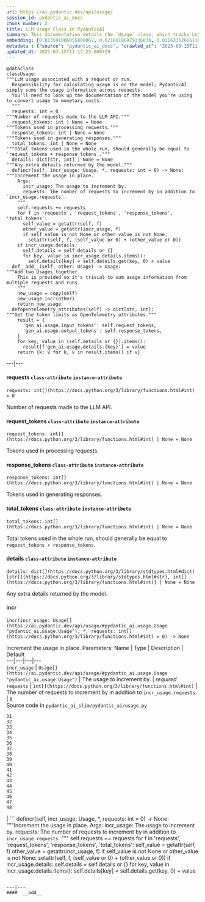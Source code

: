 ```yaml
---
url: https://ai.pydantic.dev/api/usage/
session_id: pydantic_ai_docs
chunk_number: 2
title: LLM Usage Class in PydanticAI
summary: This documentation details the `Usage` class, which tracks LLM usage metrics such as the number of requests, request and response tokens, and total tokens used. It also outlines a method to increment usage details based on additional input.
embedding: [0.013591906055808067, 0.02160186879336834, 0.02663312666118145, -0.05471806228160858, 0.044154923409223557, 0.006373552605509758, -0.029186302796006203, -0.0011686411453410983, 0.0071213580667972565, -0.012146358378231525, -0.0032603053841739893, -0.009061270393431187, -0.054968371987342834, -0.019962329417467117, 0.009549378417432308, -0.011989913880825043, -0.0007532807067036629, 0.03549414873123169, 0.018422914668917656, 0.06868543475866318, -0.010444240644574165, 0.05677061527967453, 0.061626654118299484, -0.022027399390935898, -0.0005100093549117446, -0.015031196177005768, -0.004083204083144665, 0.018698258325457573, -0.004173941910266876, -0.029586801305413246, 0.004965551197528839, -0.018598133698105812, -0.06282814592123032, 0.009549378417432308, -0.009192684665322304, -0.01166450884193182, 0.0019821529276669025, 0.02434277907013893, -0.0061607882380485535, 0.0031492295674979687, -0.03281581774353981, -0.07444259524345398, 0.0018648195546120405, 0.004148910753428936, -0.05371681600809097, 0.0263077225536108, 0.041651807725429535, -0.008028736338019371, 0.01381718646734953, 0.03424259275197983, 0.023579329252243042, -0.0173465758562088, -0.03319128602743149, -0.013679515570402145, -0.013829701580107212, -0.013804671354591846, -0.009305324405431747, 0.01677086018025875, 0.006367295049130917, -0.06217733770608902, 0.0313139483332634, -0.034618061035871506, 0.02793474681675434, -0.03914869576692581, -0.045431509613990784, 0.003739025676622987, 0.007678300607949495, 0.0665828213095665, -0.030537985265254974, -0.03857297822833061, 0.01929900422692299, 0.014280262403190136, -0.06032503396272659, 0.01839788444340229, -0.014280262403190136, 0.011933594010770321, -0.016645705327391624, 0.0718393549323082, 0.002787842648103833, 0.02903611585497856, 0.008704577572643757, 0.0014760547783225775, -0.017309030517935753, 0.014843462966382504, -3.881781594827771e-05, -0.04080075025558472, -0.03459302708506584, -0.020337797701358795, -0.002210562117397785, -0.08480548858642578, -0.027659403160214424, -0.03093848191201687, -0.034467872232198715, 0.010463014245033264, 0.049361396580934525, -0.0019195751519873738, -0.006608219817280769, 0.03379203379154205, 0.013541843742132187, 0.024104982614517212, 0.021777087822556496, -0.03241531923413277, -0.010957378894090652, -0.03151419758796692, 0.0030303318053483963, 0.02261563017964363, 0.013391656801104546, 0.013504297472536564, 0.011032472364604473, -0.01710878126323223, -0.0468582846224308, 0.031063638627529144, 0.0034887143410742283, -0.024079952389001846, -0.015319054946303368, -0.020012391731142998, -0.04971183463931084, 0.015932317823171616, -0.028710711747407913, -0.04740896821022034, -0.059473976492881775, -0.03862304240465164, 0.044480327516794205, -0.01436787098646164, 0.011902304366230965, -0.035519178956747055, 0.02327895537018776, -0.03549414873123169, -0.0164830032736063, -0.010882286354899406, 0.06678307056427002, -0.012083780020475388, 0.02931145951151848, -0.03056301549077034, -0.011626962572336197, -0.045631758868694305, -0.012903549708425999, 0.04655791074037552, -0.047984685748815536, 0.0019133173627778888, 0.044380202889442444, -0.020688233897089958, 0.0015707036945968866, 0.015243961475789547, -0.04645778611302376, 0.01449302677065134, 0.002268446609377861, -0.014217684976756573, 0.010794676840305328, -0.03647036477923393, -0.025932256132364273, 0.024492966011166573, -0.03136401250958443, -0.044680576771497726, 0.008341625332832336, -0.02012503333389759, -0.006927366368472576, 0.054868247359991074, 0.02299109660089016, -0.012327834032475948, -0.03601980209350586, 0.019461708143353462, 0.009611955843865871, -0.0370711125433445, 0.0066582816652953625, 0.016069987788796425, -0.05662042647600174, -0.02155180647969246, -0.0641297698020935, -0.037296392023563385, -0.028860898688435555, -0.027183812111616135, 0.0067020864225924015, -0.04483076184988022, -0.013854732736945152, -0.06257783621549606, -0.053066007792949677, -0.004461799748241901, 0.006858530919998884, -0.04375442489981651, -0.015682006254792213, 0.00044899596832692623, -0.07018730044364929, -0.011820953339338303, -0.027133749797940254, -0.02380460873246193, 0.0001490134745836258, 0.04755915701389313, 0.013979888521134853, 0.07904832065105438, 0.022778332233428955, 0.035143714398145676, 0.060775596648454666, 0.05018742382526398, -0.02040037512779236, 0.02883586660027504, 0.03311619162559509, -0.005228378344327211, -0.0038266347255557775, 0.001237476710230112, 0.02231525629758835, 0.007496824953705072, 0.04488082602620125, -0.03196476027369499, 0.03536899387836456, -0.046833254396915436, -0.04550660401582718, -0.009349129162728786, 0.00048497822717763484, -0.02385467104613781, -0.01154561061412096, -0.05226501077413559, 0.000677405099850148, 0.00368896359577775, -0.048885807394981384, 0.020563077181577682, -0.005334760528057814, -0.026082443073391914, -0.005084449425339699, 0.015268992632627487, -0.0036451590713113546, 0.023929765447974205, 0.032790787518024445, -0.03794720023870468, -0.009999938309192657, 0.0014604103052988648, -0.002715878188610077, -0.01523144543170929, -0.01111382432281971, 0.018948569893836975, -0.025268930941820145, -0.005522494204342365, -0.01188353169709444, -0.03281581774353981, 0.019386613741517067, -0.0013360368320718408, 0.04215243086218834, -0.014931071549654007, 0.02214003913104534, -0.013091283850371838, 0.009080043993890285, -0.004959293641149998, -0.00586980115622282, 0.05406725034117699, -0.02573200687766075, 0.01036914810538292, -0.008954888209700584, 0.005632005166262388, 0.01015638280659914, 0.04853536933660507, 0.02212752401828766, -0.03752167150378227, 0.023391595110297203, 0.004527506418526173, -0.022240163758397102, -0.03869813308119774, -0.012490536086261272, 0.04420498386025429, -0.04603225737810135, 0.05311606824398041, 0.05907347798347473, -0.021689478307962418, -0.05667049065232277, 0.046057287603616714, 0.014743338339030743, -0.0024421000853180885, 0.003009994048625231, 0.05371681600809097, 0.03008742444217205, -0.011964882723987103, 0.006276557222008705, -0.005409853998571634, 0.016257721930742264, 0.00792861171066761, 0.0037859592121094465, -0.04525629058480263, 0.015006165020167828, 0.01777210645377636, 0.023028643801808357, -0.025782069191336632, 0.012065007351338863, -0.01030031219124794, 0.04623250663280487, 0.04302852228283882, 0.019762080162763596, 0.03717123717069626, 0.009893556125462055, 0.014305293560028076, 0.008354141376912594, -0.02126394957304001, -0.04470560699701309, 0.003817248158156872, 0.02898605354130268, -0.024180077016353607, 0.0050656758248806, 0.017446700483560562, 0.012352865189313889, -0.03744657710194588, 0.0066582816652953625, 0.02361687645316124, 0.03266563266515732, 0.0006762317498214543, -0.024730760604143143, -0.016833437606692314, -0.00718393549323082, 0.029336489737033844, -0.007227740250527859, -0.007565660402178764, 0.005378565285354853, -0.0050030979327857494, 0.022165069356560707, 0.014255231246352196, -0.003282207529991865, 0.008060025051236153, 0.0011029343586415052, 0.008729608729481697, 0.04067559540271759, 0.01690853200852871, 0.003995595034211874, 0.02903611585497856, 0.06397958099842072, 0.005012484733015299, 0.015932317823171616, -0.023454172536730766, 0.03917372599244118, 0.003570065600797534, -0.015093774534761906, -0.010963637381792068, -0.02961183339357376, -0.01595734804868698, 0.010187671519815922, 0.01104498840868473, -0.0245805736631155, 0.030012330040335655, -0.00891108438372612, 0.021001122891902924, 0.019574347883462906, 0.03324134647846222, 0.005994956940412521, 0.06458032876253128, -0.031163763254880905, -0.016082504764199257, -0.046683065593242645, -0.0654313862323761, -0.03103860653936863, 0.008992435410618782, 0.03874819725751877, 0.023216377943754196, -0.014192653819918633, 0.04810984060168266, -0.003105425275862217, 0.02548169530928135, 0.015031196177005768, 0.0289359912276268, -0.018860960379242897, -0.013203923590481281, 0.03439277783036232, -0.032790787518024445, 0.0018241439247503877, 0.025757037103176117, -0.09461768716573715, 0.020062454044818878, -0.017421670258045197, -0.02710871957242489, -0.024417871609330177, 0.010688294656574726, 0.014693276025354862, -0.0066207353956997395, -0.05421743914484978, -0.0013516813050955534, 0.012296545319259167, 0.033316440880298615, 0.039073601365089417, -0.01653306372463703, -0.03862304240465164, 0.017071234062314034, 0.00023368910478893667, 0.019173849374055862, -0.008879794739186764, -0.011933594010770321, 0.03314122185111046, 0.020725779235363007, 0.007096326909959316, -0.0036013545468449593, 0.02966189570724964, 0.0025469178799539804, 0.007033749017864466, 0.0013055300805717707, -0.0263077225536108, -0.012227709405124187, 0.04135143384337425, -0.012916065752506256, -0.007177677936851978, 0.013241470791399479, -0.00016553793102502823, 0.0007149517768993974, 0.04057547077536583, 0.051514074206352234, 0.045005980879068375, -0.01748424768447876, -0.03927385061979294, 0.020675716921687126, -0.00011801788787124678, -0.02376706339418888, -0.008185180835425854, -0.012509309686720371, 0.03391718864440918, 0.04085081070661545, 0.01381718646734953, 0.06242765113711357, 0.03531892970204353, -0.017321545630693436, 0.016232691705226898, -0.00722148222848773, -0.0014533703215420246, -0.029787050560116768, 0.014004919677972794, 0.03098854422569275, 0.048560403287410736, 0.04665803536772728, -0.03464309126138687, -0.02165193110704422, -0.0014510236214846373, -0.058322545140981674, -0.02088848128914833, 0.004195843823254108, 0.004956164862960577, -0.026958532631397247, -0.0019774597603827715, -0.0289359912276268, -0.013141346164047718, -0.016357846558094025, 0.02011251635849476, -0.016645705327391624, 0.003210243070498109, -0.004630759824067354, -0.007133873645216227, 0.0318896658718586, 0.0446305125951767, -0.02610747329890728, 0.018047448247671127, -0.0353439636528492, 0.03559427335858345, 0.03176451101899147, -0.07914844900369644, -0.013541843742132187, -0.008979919366538525, -0.016745829954743385, 0.06372927129268646, 0.01782216876745224, -0.009205199778079987, 0.05982441082596779, -0.0022168199066072702, 0.04480573162436485, -0.05531880632042885, -0.040550436824560165, 0.04205230623483658, -0.008110087364912033, 0.014054981991648674, -0.037196267396211624, 0.025356540456414223, -0.0020588107872754335, -0.0020353442523628473, -0.016733312979340553, -0.028485432267189026, 0.010644489899277687, -0.024605605751276016, 0.00107164541259408, -0.0022543666418641806, 0.009036240167915821, 0.045681823045015335, -0.004380448721349239, 0.03391718864440918, 0.01576961576938629, -0.01785971410572529, -0.032165009528398514, -0.019286489114165306, 0.012571887113153934, -0.019962329417467117, 0.0026720736641436815, 0.02050049975514412, -0.001507343607954681, 0.0012069700751453638, 0.009730854071676731, -0.05073811113834381, -0.011489290744066238, 0.0034949721302837133, -0.035143714398145676, -0.03324134647846222, -0.024104982614517212, -0.013191408477723598, 0.012797167524695396, 0.053917065262794495, -0.012891034595668316, 0.03259053826332092, 0.0005424716509878635, -0.00047285377513617277, -0.014004919677972794, 0.00037194701144471765, -0.06613225489854813, -0.029386552050709724, -0.017596887424588203, 0.002634526928886771, 0.044154923409223557, 0.01931152120232582, -0.024680698290467262, 0.019699502736330032, -0.017133811488747597, -0.012697042897343636, 0.025506727397441864, -0.07844758033752441, -0.01161444652825594, 0.024079952389001846, 0.046833254396915436, -0.004245906136929989, 0.032740723341703415, 0.0029020472429692745, 0.02078835666179657, 0.00449308892711997, -0.0006969606620259583, 0.030437860637903214, -0.031113700941205025, 0.0012773701455444098, -0.0219898521900177, -0.0020275218412280083, -0.01719638891518116, -0.035994771867990494, 0.021489229053258896, 0.011658251285552979, -0.013979888521134853, -0.029686925932765007, -0.0008080363040789962, -0.010018711909651756, 0.0021839665714651346, -0.02816002629697323, 0.017521794885396957, -0.017947323620319366, -0.010075031779706478, -0.02826015092432499, -0.002969318302348256, 0.028710711747407913, 0.0514640137553215, -0.0004364804190117866, -0.0023529266472905874, -0.003723381320014596, 0.0026360913179814816, 0.051614198833703995, -0.041276343166828156, -0.014555605128407478, -0.024130014702677727, 0.022052429616451263, -0.03466812148690224, 0.02715878188610077, -0.0514640137553215, 0.0016411037649959326, 0.03136401250958443, 0.0031899053137749434, -0.03294097259640694, 0.0306631401181221, -0.03416749835014343, 0.029336489737033844, -0.035243839025497437, 0.02491849474608898, 0.018998632207512856, -0.051564138382673264, 0.020425405353307724, 0.02175205573439598, 0.01958686299622059, -0.003970563877373934, 0.028685681521892548, 0.041551683098077774, -0.0008917342056520283, 0.004552537575364113, -0.032890912145376205, -0.010913575068116188, -0.04375442489981651, 0.016633188351988792, 0.012521824799478054, -0.005118866916745901, -0.012991159223020077, -0.03484334051609039, -0.021777087822556496, 0.0034605544060468674, -0.027859652414917946, -0.04943649098277092, 0.0038673102390021086, -0.03431768715381622, 0.061826903373003006, 0.03559427335858345, 0.005951152183115482, -0.017509279772639275, 0.015431694686412811, 0.021426651626825333, 0.0004302226298023015, -0.026958532631397247, 0.0544176883995533, -0.003917372785508633, -0.006135757081210613, 0.0058259968645870686, 0.009417964145541191, 0.015969863161444664, -0.01166450884193182, -0.027008594945073128, 0.0130287054926157, -0.028910961002111435, 0.029862143099308014, 0.00941170658916235, 0.0044086086563766, -0.01824769750237465, 0.026482941582798958, -0.01394234225153923, -0.04665803536772728, 0.0008119474514387548, -0.01988723687827587, -0.04996214434504509, 0.017922293394804, -0.02300361357629299, 0.021877212449908257, 0.009161395020782948, -0.04755915701389313, 0.018047448247671127, -0.008498070761561394, -0.0020056196954101324, -0.014943587593734264, 0.042177461087703705, 0.010588170029222965, -0.04881071299314499, -0.026382816955447197, 0.025469180196523666, 0.011633220128715038, -0.022502990439534187, 0.023303987458348274, 0.033266376703977585, -0.00651435274630785, -0.013692030683159828, 0.012039976194500923, 0.013629453256726265, 0.009380417875945568, 0.011082534678280354, 0.0051689292304217815, 0.014580636285245419, 0.050813205540180206, 0.04828505963087082, 0.0027768914587795734, 0.0033291408326476812, 0.007252771407365799, -0.010437983088195324, 0.03479327633976936, 0.029136240482330322, -0.01111382432281971, -0.01916133426129818, -0.020588109269738197, 0.04733387753367424, -0.007922354154288769, 0.037196267396211624, 0.006289072800427675, -0.015581881627440453, 0.0014987392351031303, -0.0075093405321240425, 0.017747074365615845, -0.0341925285756588, -0.0027643758803606033, -0.007784682791680098, -0.00655189948156476, 0.03071320243179798, 0.030262641608715057, 0.014555605128407478, 0.01235912274569273, 0.030838359147310257, 0.02347920462489128, -0.03812241926789284, 0.06963662058115005, 0.03717123717069626, 0.03521880507469177, -0.020613139495253563, 0.030012330040335655, 0.0031132474541664124, -0.02851046249270439, -0.02903611585497856, 0.05406725034117699, 0.02040037512779236, -0.01087602786719799, -0.02931145951151848, -0.026457909494638443, 0.014242716133594513, -0.044154923409223557, -0.00960569828748703, -0.007628238294273615, 0.029787050560116768, 0.031213825568556786, -0.011432970874011517, -0.006852273363620043, 0.008210211992263794, -0.044380202889442444, 0.012377896346151829, -0.004877942614257336, 0.028009839355945587, -0.018523039296269417, 0.0017334060976281762, -0.033216316252946854, 0.0053629204630851746, -0.010619458742439747, -0.015081258490681648, -0.01091983262449503, -0.017947323620319366, 0.02615753561258316, -0.023078706115484238, 0.018260212615132332, 0.0022997355554252863, -0.008404203690588474, 0.001502650324255228, 0.013391656801104546, 0.007615722715854645, 0.04753412678837776, -0.04738393798470497, -0.013441719114780426, 0.00259385141544044, -0.0009152008569799364, -0.01111382432281971, -0.010012454353272915, 0.0031492295674979687, 0.008060025051236153, -0.016232691705226898, 0.007453020196408033, -0.010262764990329742, 0.027909714728593826, 0.016983624547719955, 0.04365430027246475, -3.231558730476536e-05, -0.006570673082023859, -0.0228909719735384, 0.036820799112319946, 0.020613139495253563, -0.02337907999753952, -0.015181383118033409, -0.010556881316006184, -0.041751932352781296, 0.024805855005979538, -0.029862143099308014, 0.020225156098604202, -0.015694521367549896, -0.04297845810651779, -0.003842279314994812, 0.008942373096942902, -0.002609495772048831, 0.006889820098876953, 0.00740295834839344, 0.014718307182192802, -0.058172356337308884, 0.0509633906185627, -0.043804485350847244, 0.008304079063236713, 0.0176344346255064, 0.0033385276328772306, 0.023291470482945442, 0.01163947768509388, 0.017309030517935753, -0.0008056896622292697, -0.047358907759189606, 0.005522494204342365, -0.024455418810248375, -0.0075093405321240425, 0.004189586266875267, 0.010569396428763866, 0.001106845447793603, -0.010882286354899406, -0.01849800907075405, -0.027033625170588493, -0.01566949114203453, 0.02017509564757347, -0.05877310410141945, 0.03146413713693619, 0.018272727727890015, -0.004574439954012632, 0.014242716133594513, -0.006777179893106222, -0.006257783621549606, -0.04638269171118736, 0.008779670111835003, -0.01441793330013752, -0.006198334973305464, 0.00039150260272435844, -0.005231507122516632, -0.057271238416433334, 0.012809683568775654, -0.019812142476439476, 0.0035262610763311386, -0.035143714398145676, 0.008510585874319077, -0.010100062936544418, -0.038297634571790695, -0.022252678871154785, 0.006054405588656664, -0.01983717456459999, -0.003152358578518033, 0.02041289024055004, 0.024355294182896614, -0.08851009607315063, -0.003110118443146348, 0.0544176883995533, 0.013354110531508923, 0.030863389372825623, 0.017371607944369316, 0.016971109434962273, -0.012640723027288914, -0.025268930941820145, -0.03103860653936863, 0.01863567903637886, -0.02961183339357376, 0.0026235757395625114, -0.033266376703977585, -9.76800947682932e-05, -0.004918618127703667, -0.0028832738753408194, 0.013454235158860683, 0.04795965552330017, -0.017409155145287514, -0.021902242675423622, 0.01530653890222311, -0.012340349145233631, 0.002133904257789254, -0.011683282442390919, 0.018072480335831642, -0.0005014049238525331, 0.012321576476097107, 0.013491781428456306, -0.019674472510814667, 0.009624470956623554, 0.0015933881513774395, 0.014267747290432453, 0.013854732736945152, -0.017208905890583992, 0.04277820885181427, 0.011877273209393024, 0.01245298981666565, 0.0038798258174210787, -0.010813450440764427, 0.04891083762049675, -0.029912205412983894, 0.03769689053297043, 0.04753412678837776, 0.01839788444340229, 0.007146389223635197, -0.026908470317721367, -0.011608188971877098, -0.001608250429853797, 0.003970563877373934, 0.01480591669678688, -0.011232721619307995, -0.004186457488685846, -0.0059636677615344524, 0.013454235158860683, 0.059524040669202805, -0.028059901669621468, -0.002144855447113514, -0.0003162136417813599, 0.02376706339418888, 0.05036264285445213, -0.00968079175800085, -0.013529328629374504, -0.010012454353272915, -0.005725872237235308, -0.022678207606077194, 0.026407847180962563, -0.03123885579407215, 0.0019774597603827715, 0.013516812585294247, 0.037571731954813004, 0.006833499763160944, -0.01800990104675293, -0.0193615835160017, -0.0002667380322236568, 0.002762811491265893, 0.02821008861064911, 0.022678207606077194, -0.01008128933608532, 0.017133811488747597, 0.06728368997573853, 0.005287827458232641, 0.0007544540567323565, 0.027534248307347298, 0.006057534832507372, 0.0217019934207201, -0.022252678871154785, -0.025706974789500237, -0.026032380759716034, 0.029762020334601402, 0.015268992632627487, 0.006016858853399754, 0.03481831029057503, -0.008704577572643757, -0.027058657258749008, -0.006239010486751795, -0.021238917484879494, 0.006733375135809183, 0.0019023662898689508, -0.00871709268540144, -0.01473082322627306, 0.008247759193181992, -0.004724626895040274, 0.012840972281992435, -0.011007441207766533, 0.04598219320178032, 0.010707068257033825, -0.015744583681225777, -0.007609465159475803, 0.03549414873123169, -0.01173960231244564, -0.0033792031463235617, -0.028660649433732033, 0.08029988408088684, -0.013491781428456306, 0.020613139495253563, -0.016896016895771027, 0.00037898702430538833, -0.023366564884781837, 0.0085481321439147, -0.019148817285895348, 0.03093848191201687, -0.029211334884166718, -0.006345392670482397, -0.014981133863329887, 0.01772204414010048, 0.0023544910363852978, -0.005522494204342365, 0.023679453879594803, -0.0382225438952446, 0.0051595428958535194, 0.050988420844078064, -0.009937360882759094, 0.009906071238219738, -0.0596742257475853, -0.006329748313874006, 0.03113873116672039, -0.03113873116672039, 0.002715878188610077, -0.01533157005906105, -0.01743418537080288, -0.000724338460713625, 0.03779701516032219, -0.0029427227564156055, -0.04130137339234352, 0.03459302708506584, 0.011245237663388252, -0.007290318142622709, -0.01023147627711296, -0.012584403157234192, -0.021326526999473572, 0.0023560556583106518, 0.015156351961195469, 0.007071295753121376, -0.03141407296061516, 0.02941158413887024, 0.012759621255099773, -0.0393739752471447, 0.022202616557478905, 0.003069442929700017, -0.034993525594472885, 0.03579452261328697, 0.027384061366319656, 0.028485432267189026, -0.0009816897800192237, -0.007966158911585808, -0.020613139495253563, -0.004721497651189566, 0.020900998264551163, -0.016983624547719955, 0.006426743697375059, -0.02448044903576374, 0.010212702676653862, 0.030888419598340988, 0.008923599496483803, 0.021576838567852974, 0.012866003438830376, 0.03186463564634323, 0.04022503271698952, -0.0006465073092840612, -0.015932317823171616, 0.017421670258045197, 0.018948569893836975, 0.01624520681798458, 0.041801996529102325, -0.005572556518018246, 0.01958686299622059, 0.030062392354011536, 0.0014064369024708867, 0.02495604194700718, 0.02600734867155552, 0.004033141769468784, 0.014267747290432453, 0.01743418537080288, -0.038297634571790695, 0.011151370592415333, 0.009943618439137936, 0.0058228676207363605, -0.018235182389616966, 0.03439277783036232, 0.013016190379858017, 0.034467872232198715, -0.01478088553994894, -0.016745829954743385, 0.011845984496176243, 0.04355417564511299, -0.027509218081831932, -0.0027612471021711826, -0.0034261366818100214, 0.022027399390935898, -0.029711958020925522, -0.0006410317146219313, -0.033316440880298615, 0.01653306372463703, -0.04911108687520027, -0.008460523560643196, -0.028660649433732033, 0.016257721930742264, 0.001332125742919743, -0.02600734867155552, -0.043429020792245865, 0.01310379896312952, 0.006035632453858852, -0.0036451590713113546, 0.003247789805755019, 0.015519303269684315, 0.004824751056730747, 0.020588109269738197, 0.05111357569694519, 0.01243421621620655, -0.008485554717481136, 0.024017373099923134, -0.04645778611302376, -0.029211334884166718, 0.015682006254792213, -0.002025957452133298, -0.006470548454672098, -0.010050000622868538, -0.011533095501363277, 0.013391656801104546, -0.002213690895587206, 0.016983624547719955, -0.01576961576938629, 0.003948661498725414, 7.70489641581662e-05, 0.00028668472077697515, 0.03003736212849617, 0.04255292937159538, 0.02821008861064911, -0.015093774534761906, 0.021051185205578804, 0.0008275919244624674, 0.003964305855333805, -0.03098854422569275, 0.06463038921356201, 0.006120112258940935, 0.005369178485125303, 0.011195175349712372, 0.00047989378799684346, 0.009180168621242046, 0.023341532796621323, 0.04277820885181427, -0.005960538983345032, 0.037196267396211624, -0.05346650257706642, -0.04440523311495781, -0.0023779578041285276, -0.017997385933995247, 0.024931009858846664, 0.022553052753210068, -0.026482941582798958, 0.007309091277420521, -0.011564384214580059, 0.010888543911278248, -0.013929826207458973, 0.006245268043130636, 0.008541874587535858, -0.030863389372825623, -0.02740909345448017, -0.004602599889039993, -0.007959901355206966, -0.011708313599228859, -0.012703301385045052, -0.026407847180962563, 0.013679515570402145, 0.0007337251445278525, 0.016983624547719955, -0.026883438229560852, 0.013141346164047718, -0.018135057762265205, 0.0029536739457398653, 0.039449069648981094, 0.008629484102129936, 0.02055056206882, 0.016032442450523376, -0.002999042859300971, 0.014155106619000435, -0.009230230934917927, -0.0014173879753798246, -0.010663263499736786, 0.024355294182896614, -0.0003166047390550375, -0.02117634005844593, -0.013704546727240086, 0.017697012051939964, 0.042853303253650665, -0.012340349145233631, 0.010913575068116188, 0.01604495756328106, -0.007909839041531086, -0.020538046956062317, 0.015882255509495735, 0.00864825677126646, -0.00936790183186531, 0.025406602770090103, 0.037671856582164764, -0.030813327059149742, -0.022878456860780716, -0.016996141523122787, 0.00785351824015379, 0.018272727727890015, 0.01604495756328106, 0.018523039296269417, 0.011220206506550312, 0.028134996071457863, -0.004715240094810724, -0.012941096909344196, -0.010450499132275581, -0.016508033499121666, -0.004080074839293957, 0.04020000249147415, -0.0005721960915252566, -0.025168806314468384, -7.401785114780068e-05, -0.038247574120759964, 0.0336168147623539, -0.057221174240112305, -0.012797167524695396, -0.01929900422692299, -0.007672043051570654, 0.028385307639837265, -0.021576838567852974, 0.004774689208716154, -0.0017756461165845394, -0.019173849374055862, 0.002173015382140875, -0.026407847180962563, -0.007728362921625376, -0.002320073312148452, 0.018986115232110023, 0.0897616520524025, 0.013754609040915966, 0.0016989882569760084, 0.019674472510814667, 0.02237783372402191, 0.007058780174702406, 0.02012503333389759, 0.010193930007517338, -0.013304048217833042, -0.022865941748023033, 0.0022230776958167553, 0.046582940965890884, 0.033166252076625824, 0.007672043051570654, 0.0006977429147809744, 0.015131320804357529, 0.025757037103176117, 0.009061270393431187, 0.005635134410113096, 0.016883499920368195, 0.02424265444278717, -0.004981196019798517, -0.016370361670851707, -0.01657061092555523, 0.015444209799170494, -0.0046683065593242645, 0.01599489524960518, -0.003376074368134141, 0.05687073990702629, 0.007815971970558167, 0.012571887113153934, -0.017309030517935753, 0.061676718294620514, 0.020900998264551163, -0.041601747274398804, -0.0190737247467041, 0.0012695478508248925, 0.002867629285901785, 0.004317870829254389, 0.038823291659355164, 0.004183328244835138, 0.012052491307258606, -0.002668944653123617, -0.018961085006594658, -0.028660649433732033, 0.004812235478311777, 0.03346662595868111, -0.015481757000088692, 0.005960538983345032, -0.0018882862059399486, 0.011871015653014183, 0.002822260372340679, 0.013604422099888325, -0.006307845935225487, -0.010669521056115627, 0.01389227993786335, -0.0030835228972136974, 0.05018742382526398, -0.02898605354130268, 0.011795922182500362, -0.06633250415325165, 0.03376699984073639, 0.004621373489499092, 0.020250188186764717, 0.002381086815148592, -0.010475530289113522, -0.011426713317632675, -0.028585556894540787, -0.015456725843250751, 0.03381706401705742, -0.012966128066182137, 0.01633281633257866, 0.0019414774142205715, 0.031013576313853264, -0.01715884357690811, 0.015869740396738052, -0.012584403157234192, -0.024130014702677727, 0.046582940965890884, -0.01724645122885704, 0.004205230623483658, -0.012233966961503029, -0.020100001245737076, 0.01997484639286995, -0.05011233314871788, -0.053917065262794495, 0.009474284946918488, 0.026382816955447197, -0.04465554654598236, 0.013404172845184803, 0.009004950523376465, -0.0010646054288372397, 0.017546825110912323, -0.013466750271618366, 0.005290956236422062, -0.008422977291047573, 0.0065894462168216705, 0.017659464851021767, -0.009780916385352612, -0.006758406292647123, 0.03857297822833061, -0.0032915943302214146, -0.0006292983889579773, 0.07439253479242325, -0.015093774534761906, 0.004342901986092329, 0.011257752776145935, 0.0055068498477339745, -0.023103738203644753, -0.004524377640336752, 0.012953612022101879, -0.01829775981605053, 0.015644459053874016, 0.0020290864631533623, 0.008979919366538525, 0.006858530919998884, -0.00800370518118143, 0.03784707561135292, 0.001921139657497406, -0.03789713978767395, 0.014956102706491947, -0.010519334115087986, 0.009217715822160244, 0.01604495756328106, -0.009881040081381798, 0.01585722342133522, 0.015844708308577538, -0.02841033786535263, -0.01255311444401741, -0.002381086815148592, -0.004026883747428656, -0.003376074368134141, 0.0043616751208901405, -0.014405418187379837, -0.003469940973445773, 0.01032534334808588, 0.0007618851959705353, -0.015118805691599846, -0.019374098628759384, 0.01877335086464882, -0.022014882415533066, 0.024104982614517212, -0.010481787845492363, 0.006345392670482397, -0.00795364286750555, 0.013491781428456306, 0.007133873645216227, -0.0072715445421636105, -0.005478689447045326, 0.018472976982593536, 0.0034730699844658375, -0.029086178168654442, -0.020300250500440598, 0.02673325128853321, 0.007146389223635197, -0.04310361295938492, 0.017847198992967606, -0.0015628815162926912, 0.01099492609500885, 0.011439228430390358, 0.004815364722162485, -0.0053942096419632435, -0.008848506025969982, 0.00948680005967617, 0.04197721183300018, 0.026758283376693726, -0.010162640362977982, -0.018698258325457573, -0.0002419024531263858, -0.036144960671663284, 0.013166377320885658, -0.035143714398145676, 0.014405418187379837, -0.003222758648917079, -0.004133265931159258, -0.007815971970558167, 0.0012124455533921719, 0.005572556518018246, -0.023829640820622444, -0.02993723750114441, -0.0555691197514534, -0.01944919116795063, -0.004561924375593662, 0.024730760604143143, -0.0033166254870593548, -0.027809590101242065, 0.005535009782761335, -0.014317809604108334, -0.007872291840612888, -0.0070775533095002174, 0.015481757000088692, -0.01816008798778057, 0.0017099394463002682, -0.030212579295039177, 0.03702104836702347, 0.001507343607954681, 0.006795953027904034, 0.018911022692918777, 0.003898599185049534, 0.0003072180843446404, -0.008654515258967876, 0.020375343039631844, -0.05221494659781456, -0.00968079175800085, 0.011814695782959461, 0.04105105996131897, 0.014405418187379837, 0.007453020196408033, 0.01958686299622059, -0.00724651338532567, -0.01245298981666565, 0.01934906654059887, 0.008329110220074654, -0.012340349145233631, 0.02931145951151848, 0.019086239859461784, -0.0020588107872754335, 0.025807099416851997, 0.020049938932061195, -0.023441657423973083, 0.03156426176428795, -0.0038610524497926235, 0.006777179893106222, -0.00026595580857247114, 0.030963514000177383, -0.018560586497187614, 0.017797136679291725, 0.026357784867286682, -0.01036914810538292, 0.014205168932676315, 0.05366675183176994, 0.016595643013715744, -0.02078835666179657, -0.0029849628917872906, 0.021051185205578804, -0.02448044903576374, 0.02683337591588497, -0.02543163299560547, 0.02773449756205082, 0.0070775533095002174, 0.011946109123528004, 0.019374098628759384, 0.014818431809544563, -0.006045019254088402, -0.007884807884693146, -0.03229016438126564, 0.02409246750175953, 0.03737148270010948, 0.010256507433950901, 0.02011251635849476, -0.00295836734585464, 0.02011251635849476, -0.0058541567996144295, -0.031213825568556786, 0.027559280395507812, 0.0033197542652487755, -0.014117560349404812, 0.01959937810897827, 0.033842094242572784, 0.017997385933995247, -0.010669521056115627, 0.04805978015065193, -0.0006860095309093595, -0.007941127754747868, 0.0020885353442281485, 0.04861046373844147, -0.02098860591650009, 0.0010458320612087846, -0.03176451101899147, -0.0038798258174210787, -0.009267778135836124, 0.0050156135112047195, -0.02730896882712841, 0.03276575729250908, 0.016608158126473427, 0.008504328317940235, -0.006367295049130917, -0.01733406074345112, 0.018560586497187614, -0.035619303584098816, 0.025807099416851997, 0.022402865812182426, -0.025832131505012512, -0.005469303112477064, -0.0015918237622827291, 0.042803239077329636, -0.005347276106476784, 0.03396724909543991, 0.0346931517124176, 0.006614477373659611, 0.022502990439534187, 0.014004919677972794, -0.01604495756328106, -0.03018754906952381, -0.012102553620934486, 0.008823474869132042, -0.010150125250220299, -0.03622005134820938, -0.03414246812462807, -0.01690853200852871, 0.006670797243714333, -0.029086178168654442, 0.014993649907410145, 0.006019988097250462, -0.015744583681225777, 0.043804485350847244, -0.0042396485805511475, 0.02573200687766075, -0.05642017722129822, 0.03076326474547386, 0.02319134585559368, -0.0034323944710195065, -0.026608096435666084, 0.03166438639163971, -0.007152646780014038, -0.017509279772639275, -0.008973661810159683, -0.047434002161026, 0.001001245342195034, 0.041226278990507126, 0.02165193110704422, 0.02183966524899006, 0.022302741184830666, 0.003081958508118987, -0.018460461869835854, -0.0008768719271756709, -0.007640753872692585, -0.0029896562919020653, 0.016658220440149307, 0.0036138701252639294, 0.006220236886292696, 0.011489290744066238, 0.026883438229560852, -0.0023247667122632265, -0.021964820101857185, 0.03531892970204353, 0.028910961002111435, 0.01743418537080288, 0.02783462218940258, -0.018222665414214134, 0.0013501167995855212, 0.032991036772727966, -0.017083749175071716, -0.030362766236066818, 0.030112454667687416, 0.02356681413948536, 0.01844794675707817, -0.006683312822133303, 0.01106376200914383, 0.020475467666983604, 0.023316502571105957, 0.05571930482983589, 0.008397946134209633, 0.008679546415805817, -0.002316944533959031, -0.00021002686116844416, 0.014568120241165161, -0.025782069191336632, 0.0064642904326319695, -0.02544414810836315, -0.024743277579545975, 0.008723350241780281, 0.010694552212953568, 0.004593213088810444, 0.006264041643589735, 0.02798480913043022, -0.015068743377923965, -0.03319128602743149, -0.0033416564110666513, -0.009148879908025265, 0.027809590101242065, 0.031263887882232666, -0.006871046498417854, 0.0048622977919876575, 0.03894844651222229, 0.01297864317893982, 0.0036389012821018696, -0.02327895537018776, 0.015018681064248085, -0.019148817285895348, 0.015869740396738052, -0.05436762422323227, 0.03957422450184822, 0.0033260120544582605, 0.05371681600809097, -0.0021229530684649944, -0.006188948173075914, 0.009693306870758533, 0.014142591506242752]
metadata : {"source": "pydantic_ai_docs", "crawled_at": "2025-03-15T11:17:24.999158", "url_path": "/api/usage/", "chunk_size": 4818}
updated_dt: 2025-03-15T11:17:25.000729
---
```

```
@dataclass
classUsage:
"""LLM usage associated with a request or run.
  Responsibility for calculating usage is on the model; PydanticAI simply sums the usage information across requests.
  You'll need to look up the documentation of the model you're using to convert usage to monetary costs.
  """
  requests: int = 0
"""Number of requests made to the LLM API."""
  request_tokens: int | None = None
"""Tokens used in processing requests."""
  response_tokens: int | None = None
"""Tokens used in generating responses."""
  total_tokens: int | None = None
"""Total tokens used in the whole run, should generally be equal to `request_tokens + response_tokens`."""
  details: dict[str, int] | None = None
"""Any extra details returned by the model."""
  defincr(self, incr_usage: Usage, *, requests: int = 0) -> None:
"""Increment the usage in place.
    Args:
      incr_usage: The usage to increment by.
      requests: The number of requests to increment by in addition to `incr_usage.requests`.
    """
    self.requests += requests
    for f in 'requests', 'request_tokens', 'response_tokens', 'total_tokens':
      self_value = getattr(self, f)
      other_value = getattr(incr_usage, f)
      if self_value is not None or other_value is not None:
        setattr(self, f, (self_value or 0) + (other_value or 0))
    if incr_usage.details:
      self.details = self.details or {}
      for key, value in incr_usage.details.items():
        self.details[key] = self.details.get(key, 0) + value
  def__add__(self, other: Usage) -> Usage:
"""Add two Usages together.
    This is provided so it's trivial to sum usage information from multiple requests and runs.
    """
    new_usage = copy(self)
    new_usage.incr(other)
    return new_usage
  defopentelemetry_attributes(self) -> dict[str, int]:
"""Get the token limits as OpenTelemetry attributes."""
    result = {
      'gen_ai.usage.input_tokens': self.request_tokens,
      'gen_ai.usage.output_tokens': self.response_tokens,
    }
    for key, value in (self.details or {}).items():
      result[f'gen_ai.usage.details.{key}'] = value
    return {k: v for k, v in result.items() if v}

```
  
---|---  
####  requests `class-attribute` `instance-attribute`
```
requests: int[](https://docs.python.org/3/library/functions.html#int) = 0

```

Number of requests made to the LLM API.
####  request_tokens `class-attribute` `instance-attribute`
```
request_tokens: int[](https://docs.python.org/3/library/functions.html#int) | None = None

```

Tokens used in processing requests.
####  response_tokens `class-attribute` `instance-attribute`
```
response_tokens: int[](https://docs.python.org/3/library/functions.html#int) | None = None

```

Tokens used in generating responses.
####  total_tokens `class-attribute` `instance-attribute`
```
total_tokens: int[](https://docs.python.org/3/library/functions.html#int) | None = None

```

Total tokens used in the whole run, should generally be equal to `request_tokens + response_tokens`.
####  details `class-attribute` `instance-attribute`
```
details: dict[](https://docs.python.org/3/library/stdtypes.html#dict)[str[](https://docs.python.org/3/library/stdtypes.html#str), int[](https://docs.python.org/3/library/functions.html#int)] | None = None

```

Any extra details returned by the model.
####  incr
```
incr(incr_usage: Usage[](https://ai.pydantic.dev/api/usage/#pydantic_ai.usage.Usage "pydantic_ai.usage.Usage"), *, requests: int[](https://docs.python.org/3/library/functions.html#int) = 0) -> None

```

Increment the usage in place.
Parameters:
Name | Type | Description | Default  
---|---|---|---  
`incr_usage` |  `Usage[](https://ai.pydantic.dev/api/usage/#pydantic_ai.usage.Usage "pydantic_ai.usage.Usage")` |  The usage to increment by. |  _required_  
`requests` |  `int[](https://docs.python.org/3/library/functions.html#int)` |  The number of requests to increment by in addition to `incr_usage.requests`. |  `0`  
Source code in `pydantic_ai_slim/pydantic_ai/usage.py`
```
31
32
33
34
35
36
37
38
39
40
41
42
43
44
45
46
47
48
```
| ```
defincr(self, incr_usage: Usage, *, requests: int = 0) -> None:
"""Increment the usage in place.
  Args:
    incr_usage: The usage to increment by.
    requests: The number of requests to increment by in addition to `incr_usage.requests`.
  """
  self.requests += requests
  for f in 'requests', 'request_tokens', 'response_tokens', 'total_tokens':
    self_value = getattr(self, f)
    other_value = getattr(incr_usage, f)
    if self_value is not None or other_value is not None:
      setattr(self, f, (self_value or 0) + (other_value or 0))
  if incr_usage.details:
    self.details = self.details or {}
    for key, value in incr_usage.details.items():
      self.details[key] = self.details.get(key, 0) + value

```
  
---|---  
####  __add__